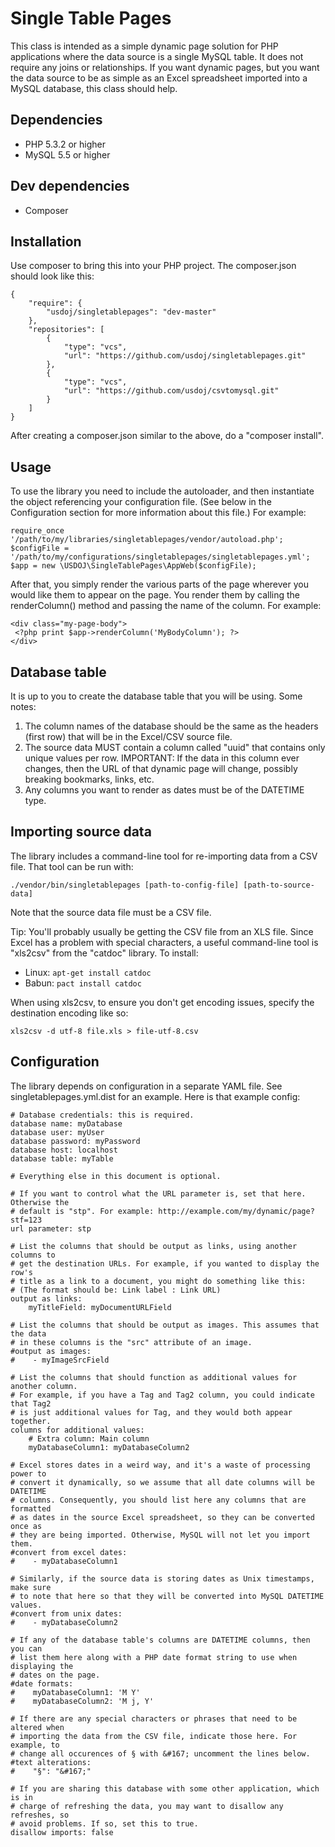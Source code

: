 # Single Table Pages

This class is intended as a simple dynamic page solution for PHP applications where the data source is a single MySQL table. It does not require any joins or relationships. If you want dynamic pages, but you want the data source to be as simple as an Excel spreadsheet imported into a MySQL database, this class should help.

## Dependencies

* PHP 5.3.2 or higher
* MySQL 5.5 or higher

## Dev dependencies

* Composer

## Installation

Use composer to bring this into your PHP project. The composer.json should look like this:

```
{
    "require": {
        "usdoj/singletablepages": "dev-master"
    },
    "repositories": [
        {
            "type": "vcs",
            "url": "https://github.com/usdoj/singletablepages.git"
        },
        {
            "type": "vcs",
            "url": "https://github.com/usdoj/csvtomysql.git"
        }
    ]
}
```

After creating a composer.json similar to the above, do a "composer install".

## Usage

To use the library you need to include the autoloader, and then instantiate the object referencing your configuration file. (See below in the Configuration section for more information about this file.) For example:

```
require_once '/path/to/my/libraries/singletablepages/vendor/autoload.php';
$configFile = '/path/to/my/configurations/singletablepages/singletablepages.yml';
$app = new \USDOJ\SingleTablePages\AppWeb($configFile);
```

After that, you simply render the various parts of the page wherever you would like them to appear on the page. You render them by calling the renderColumn() method and passing the name of the column. For example:
```
<div class="my-page-body">
 <?php print $app->renderColumn('MyBodyColumn'); ?>
</div>
```

## Database table

It is up to you to create the database table that you will be using. Some notes:

1. The column names of the database should be the same as the headers (first row) that will be in the Excel/CSV source file.
2. The source data MUST contain a column called "uuid" that contains only unique values per row. IMPORTANT: If the data in this column ever changes, then the URL of that dynamic page will change, possibly breaking bookmarks, links, etc.
3. Any columns you want to render as dates must be of the DATETIME type.

## Importing source data

The library includes a command-line tool for re-importing data from a CSV file. That tool can be run with:
```
./vendor/bin/singletablepages [path-to-config-file] [path-to-source-data]
```
Note that the source data file must be a CSV file.

Tip: You'll probably usually be getting the CSV file from an XLS file. Since Excel has a problem with special characters, a useful command-line tool is "xls2csv" from the "catdoc" library. To install:

* Linux: `apt-get install catdoc`
* Babun: `pact install catdoc`

When using xls2csv, to ensure you don't get encoding issues, specify the destination encoding like so:
```
xls2csv -d utf-8 file.xls > file-utf-8.csv
```

## Configuration

The library depends on configuration in a separate YAML file. See singletablepages.yml.dist for an example. Here is that example config:
```
# Database credentials: this is required.
database name: myDatabase
database user: myUser
database password: myPassword
database host: localhost
database table: myTable

# Everything else in this document is optional.

# If you want to control what the URL parameter is, set that here. Otherwise the
# default is "stp". For example: http://example.com/my/dynamic/page?stf=123
url parameter: stp

# List the columns that should be output as links, using another columns to
# get the destination URLs. For example, if you wanted to display the row's
# title as a link to a document, you might do something like this:
# (The format should be: Link label : Link URL)
output as links:
    myTitleField: myDocumentURLField

# List the columns that should be output as images. This assumes that the data
# in these columns is the "src" attribute of an image.
#output as images:
#    - myImageSrcField

# List the columns that should function as additional values for another column.
# For example, if you have a Tag and Tag2 column, you could indicate that Tag2
# is just additional values for Tag, and they would both appear together.
columns for additional values:
    # Extra column: Main column
    myDatabaseColumn1: myDatabaseColumn2

# Excel stores dates in a weird way, and it's a waste of processing power to
# convert it dynamically, so we assume that all date columns will be DATETIME
# columns. Consequently, you should list here any columns that are formatted
# as dates in the source Excel spreadsheet, so they can be converted once as
# they are being imported. Otherwise, MySQL will not let you import them.
#convert from excel dates:
#    - myDatabaseColumn1

# Similarly, if the source data is storing dates as Unix timestamps, make sure
# to note that here so that they will be converted into MySQL DATETIME values.
#convert from unix dates:
#    - myDatabaseColumn2

# If any of the database table's columns are DATETIME columns, then you can
# list them here along with a PHP date format string to use when displaying the
# dates on the page.
#date formats:
#    myDatabaseColumn1: 'M Y'
#    myDatabaseColumn2: 'M j, Y'

# If there are any special characters or phrases that need to be altered when
# importing the data from the CSV file, indicate those here. For example, to
# change all occurences of § with &#167; uncomment the lines below.
#text alterations:
#    "§": "&#167;"

# If you are sharing this database with some other application, which is in
# charge of refreshing the data, you may want to disallow any refreshes, so
# avoid problems. If so, set this to true.
disallow imports: false
```
